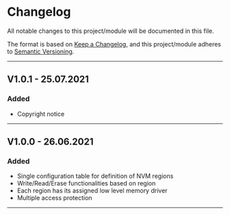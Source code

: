 # Changelog
All notable changes to this project/module will be documented in this file.

The format is based on [Keep a Changelog](https://keepachangelog.com/en/1.0.0/),
and this project/module adheres to [Semantic Versioning](https://semver.org/spec/v2.0.0.html).

---
## V1.0.1 - 25.07.2021

### Added
 - Copyright notice

---
## V1.0.0 - 26.06.2021

### Added
 - Single configuration table for definition of NVM regions
 - Write/Read/Erase functionalities based on region
 - Each region has its assigned low level memory driver
 - Multiple access protection 

---